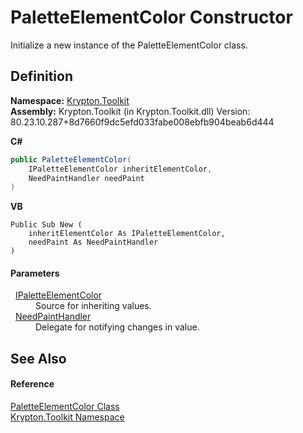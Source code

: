 # PaletteElementColor Constructor


Initialize a new instance of the PaletteElementColor class.



## Definition
**Namespace:** <a href="79d2eac2-21f4-54ff-7552-b20c33c30600.md">Krypton.Toolkit</a>  
**Assembly:** Krypton.Toolkit (in Krypton.Toolkit.dll) Version: 80.23.10.287+8d7660f9dc5efd033fabe008ebfb904beab6d444

**C#**
``` C#
public PaletteElementColor(
	IPaletteElementColor inheritElementColor,
	NeedPaintHandler needPaint
)
```
**VB**
``` VB
Public Sub New ( 
	inheritElementColor As IPaletteElementColor,
	needPaint As NeedPaintHandler
)
```



#### Parameters
<dl><dt>  <a href="8eb29bfa-6b62-11b3-479c-de84c96add17.md">IPaletteElementColor</a></dt><dd>Source for inheriting values.</dd><dt>  <a href="33f685bd-f838-7c82-3e84-2827dccd141e.md">NeedPaintHandler</a></dt><dd>Delegate for notifying changes in value.</dd></dl>

## See Also


#### Reference
<a href="a1ea19a2-47d9-660c-e627-8d0857a84a4e.md">PaletteElementColor Class</a>  
<a href="79d2eac2-21f4-54ff-7552-b20c33c30600.md">Krypton.Toolkit Namespace</a>  
